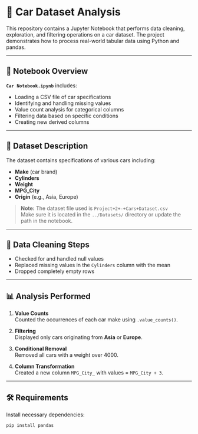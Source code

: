 # 🚗 Car Dataset Analysis

This repository contains a Jupyter Notebook that performs data cleaning, exploration, and filtering operations on a car dataset. The project demonstrates how to process real-world tabular data using Python and pandas.

---

## 📓 Notebook Overview

**`Car Notebook.ipynb`** includes:
- Loading a CSV file of car specifications
- Identifying and handling missing values
- Value count analysis for categorical columns
- Filtering data based on specific conditions
- Creating new derived columns

---

## 🧾 Dataset Description

The dataset contains specifications of various cars including:
- **Make** (car brand)
- **Cylinders**
- **Weight**
- **MPG_City**
- **Origin** (e.g., Asia, Europe)

> **Note:** The dataset file used is `Project+2+-+Cars+Dataset.csv`  
> Make sure it is located in the `../Datasets/` directory or update the path in the notebook.

---

## 🧹 Data Cleaning Steps

- Checked for and handled null values
- Replaced missing values in the `Cylinders` column with the mean
- Dropped completely empty rows

---

## 📊 Analysis Performed

1. **Value Counts**  
   Counted the occurrences of each car make using `.value_counts()`.

2. **Filtering**  
   Displayed only cars originating from **Asia** or **Europe**.

3. **Conditional Removal**  
   Removed all cars with a weight over 4000.

4. **Column Transformation**  
   Created a new column `MPG_City_` with values = `MPG_City + 3`.

---

## 🛠️ Requirements

Install necessary dependencies:

```bash
pip install pandas
